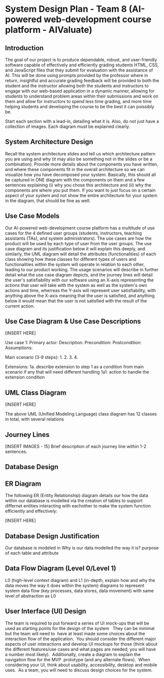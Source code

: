 # System Design Plan - Team 8 (AI-powered web-development course platform - AIValuate)

## Introduction

The goal of our project is to produce dependable, robust, and user-friendly software capable of effectively and efficiently grading students HTML, CSS, and JavaScript files that they submit for evaluation with the assistance of AI. This will be done using prompts provided by the professor where in return, insightful and accurate grading feedback will be provided to both the student and the instructor allowing both the students and instructors to engage with our web-based application in a dynamic manner, allowing for students to understand problem areas within their submissions and work on them and allow for instructors to spend less time grading, and more time helping students and developing the course to be the best it can poissibly be.

Start each section with a lead-in, detailing what it is.  Also, do not just have a collection of images. Each diagram must be explained clearly.

## System Architecture Design

Recall the system architecture slides and tell us which architecture pattern you are using and why (it may also be something not in the slides or be a combination). Provide more details about the components you have written, and where these components fit in the overall architecture so we can visualize how you have decomposed your system. Basically, this should all be captured in ONE diagram with the components on them and a few sentences explaining (i) why you chose this architecture and (ii) why the components are where you put them. If you want to just focus on a certain aspect of your system and not show the entire architecture for your system in the diagram, that should be fine as well.

## Use Case Models

Our AI-powered web-development course platform has a multitude of use cases for the 4 defined user groups (students, instructors, teaching assistants (TAs), and system administrators). The use cases are how the product will be used by each type of user from the user groups. The use case diagram and its justification below it will explain this deeply, and similarly, the UML diagram will detail the attributes (functionalities) of each class showing how these classes for different types of users and functionalities within the system will operate in relation to each other, leading to our product working. The usage scenarios will describe in further detail what the use case diagram depicts, and the journey lines will detail the user's satisfiability with our software using an X-axis representing the actions that user will take with the system as well as the system's own actions and time, wherreas the Y-axis will represent user satisfiability, with anything above the X-axis meaning that the user is satisfied, and anything below it would mean that the user is not satisfied with the result of the current action.

## Use Case Diagram & Use Case Descriptions

[INSERT HERE]

Use case 1:
Primary actor:
Description:
Precondition:
Postcondition:
Assumptions:

Main scenario (3-9 steps):
1.
2.
3.
4.

Extensions:
1a. describe extension to step 1 as a condition from main scenario if any that will need different handling
    1a1. action to handle the extension condition

## UML Class Diagram

[INSERT HERE]

The above UML (Unified Modeling Language) class diagram has 12 classes in total, with several relations

## Journey Lines

[INSERT IMAGES - 15]
Brief description of each journey line within 1-2 sentences.

## Database Design

## ER Diagram

The following ER (Entity Relationship) diagram details our how the data within our database is modelled via the creation of tables to support differnet entities interacting with eachother to make the system function efficiently and effectively:

[INSERT HERE]

## Database Design Justification

Our database is modeled in
Why is our data modelled the way it is? purpose of each table and attribute

## Data Flow Diagram (Level 0/Level 1)

L0 (high-level context diagram) and L1 (in-depth, explain how and why the data moves the way it does within the system) diagrams to represent system data flow (key processes, data stores, data movement) with same level of abstraction as L0

## User Interface (UI) Design

The team is required to put forward a series of UI mock-ups that will be used as starting points for the design of the system   They can be minimal but the team will need to  have at least made some choices about the interaction flow of the application.  You should consider the different major aspects of user interactions and develop UI mockups for those (think about the different features/use cases and what pages are needed; you will have a number most likely).  Additionally, create a diagram to explain the navigation flow for the MVP  prototype (and any alternate flows).  When considering your UI, think about usability, accessibility, desktop and mobile uses.  As a team, you will need to discuss design choices for the system.
